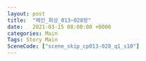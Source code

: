 ```yaml
---
layout: post
title:  "메인_회상_013~028장"
date:   2021-03-15 08:00:00 +0000
categories: Main
Tags: Story Main
SceneCode: ["scene_skip_cp013-028_q1_s10"]
---
```

